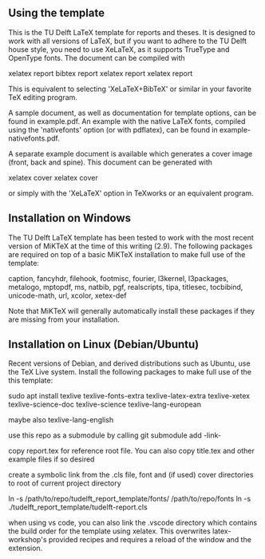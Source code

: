 Using the template
------------------

This is the TU Delft LaTeX template for reports and theses. It is designed to
work with all versions of LaTeX, but if you want to adhere to the TU Delft house
style, you need to use XeLaTeX, as it supports TrueType and OpenType fonts. The
document can be compiled with

  xelatex report
  bibtex report
  xelatex report
  xelatex report

This is equivalent to selecting 'XeLaTeX+BibTeX' or similar in your favorite TeX
editing program.

A sample document, as well as documentation for template options, can be found
in example.pdf. An example with the native LaTeX fonts, compiled using the
'nativefonts' option (or with pdflatex), can be found in
example-nativefonts.pdf.

A separate example document is available which generates a cover image (front,
back and spine). This document can be generated with

  xelatex cover
  xelatex cover

or simply with the 'XeLaTeX' option in TeXworks or an equivalent program.



Installation on Windows
-----------------------

The TU Delft LaTeX template has been tested to work with the most recent version
of MiKTeX at the time of this writing (2.9). The following packages are required
on top of a basic MiKTeX installation to make full use of the template:

  caption, fancyhdr, filehook, footmisc, fourier, l3kernel, l3packages,
  metalogo, mptopdf, ms, natbib, pgf, realscripts, tipa, titlesec, tocbibind,
  unicode-math, url, xcolor, xetex-def

Note that MiKTeX will generally automatically install these packages if they are
missing from your installation.



Installation on Linux (Debian/Ubuntu)
-------------------------------------

Recent versions of Debian, and derived distributions such as Ubuntu, use the TeX
Live system. Install the following packages to make full use of the this
template:

  sudo apt install texlive texlive-fonts-extra texlive-latex-extra texlive-xetex texlive-science-doc texlive-science texlive-lang-european

  maybe also texlive-lang-english

use this repo as a submodule by calling 
git submodule add -link-

copy report.tex for reference root file. You can also copy title.tex and other example files if so desired

create a symbolic link from the .cls file, font and (if used) cover directories to root of current project directory

ln -s /path/to/repo/tudelft_report_template/fonts/ /path/to/repo/fonts
ln -s ./tudelft_report_template/tudelft-report.cls

when using vs code, you can also link the .vscode directory which contains the build order for the template using xelatex. This overwrites latex-workshop's provided recipes and requires a reload of the window and the extension.